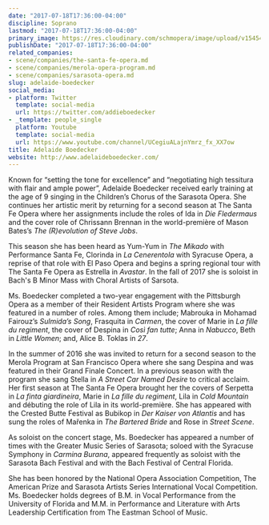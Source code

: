 ```yaml
---
date: "2017-07-18T17:36:00-04:00"
discipline: Soprano
lastmod: "2017-07-18T17:36:00-04:00"
primary_image: https://res.cloudinary.com/schmopera/image/upload/v1545409169/media/webhook-uploads/1500413738702/BOEDECKER.jpg.jpg
publishDate: "2017-07-18T17:36:00-04:00"
related_companies:
- scene/companies/the-santa-fe-opera.md
- scene/companies/merola-opera-program.md
- scene/companies/sarasota-opera.md
slug: adelaide-boedecker
social_media:
- platform: Twitter
  template: social-media
  url: https://twitter.com/addieboedecker
- _template: people_single
  platform: Youtube
  template: social-media
  url: https://www.youtube.com/channel/UCegiuALajnYmrz_fx_XX7ow
title: Adelaide Boedecker
website: http://www.adelaideboedecker.com/
---
```


Known for “setting the tone for excellence” and “negotiating high tessitura with flair and ample power”, Adelaide Boedecker received early training at the age of 9 singing in the Children’s Chorus of the Sarasota Opera. She continues her artistic merit by returning for a second season at The Santa Fe Opera where her assignments include the roles of Ida in *Die Fledermaus* and the cover role of Chrissann Brennan in the world-première of Mason Bates’s *The (R)evolution of Steve Jobs*.

This season she has been heard as Yum-Yum in *The Mikado* with Performance Santa Fe, Clorinda in *La Cenerentola* with Syracuse Opera, a reprise of that role with El Paso Opera and begins a spring regional tour with The Santa Fe Opera as Estrella in *Avastar*. In the fall of 2017 she is soloist in Bach's B Minor Mass with Choral Artists of Sarsota.

Ms. Boedecker completed a two-year engagement with the Pittsburgh Opera as a member of their Resident Artists Program where she was featured in a number of roles. Among them include; Mabrouka in Mohamad Fairouz’s *Sulmida’s Song*, Frasquita in *Carmen*, the cover of Marie in *La fille du regiment*, the cover of Despina in *Così fan tutte*; Anna in *Nabucco*, Beth in *Little Women*; and, Alice B. Toklas in *27*.

In the summer of 2016 she was invited to return for a second season to the Merola Program at San Francisco Opera where she sang Despina and was featured in their Grand Finale Concert. In a previous season with the program she sang Stella in *A Street Car Named Desire* to critical acclaim. Her first season at The Santa Fe Opera brought her the covers of Serpetta in *La finta giardineira*, Marie in *La fille du regiment*, Lila in *Cold Mountain* and débuting the role of Lila in its world-première. She has appeared with the Crested Butte Festival as Bubikop in *Der Kaiser von Atlantis* and has sung the roles of Mařenka in *The Bartered Bride* and Rose in *Street Scene*.

 As soloist on the concert stage, Ms. Boedecker has appeared a number of times with the Greater Music Series of Sarasota; soloed with the Syracuse Symphony in *Carmina Burana*, appeared frequently as soloist with the Sarasota Bach Festival and with the Bach Festival of Central Florida.

She has been honored by the National Opera Association Competition, The American Prize and Sarasota Artists Series International Vocal Competition. Ms. Boedecker holds degrees of B.M. in Vocal Performance from the University of Florida and M.M. in Performance and Literature with Arts Leadership Certification from The Eastman School of Music.
